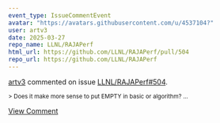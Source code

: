 ```yaml
---
event_type: IssueCommentEvent
avatar: "https://avatars.githubusercontent.com/u/4537104?"
user: artv3
date: 2025-03-27
repo_name: LLNL/RAJAPerf
html_url: https://github.com/LLNL/RAJAPerf/pull/504
repo_url: https://github.com/LLNL/RAJAPerf
---
```


<a href='https://github.com/artv3' target='_blank'>artv3</a> commented on issue <a href='https://github.com/LLNL/RAJAPerf/pull/504' target='_blank'>LLNL/RAJAPerf#504</a>.

<small>> Does it make more sense to put EMPTY in basic or algorithm?...</small>

<a href='https://github.com/LLNL/RAJAPerf/pull/504' target='_blank'>View Comment</a>
